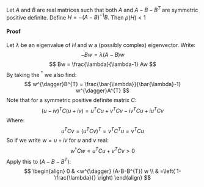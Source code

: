 Let $A$ and $B$ are real matrices such that 
both $A$ and $A-B-B^T$ are symmetric positive definite.
Define $H=-(A-B)^{-1}B$.
Then $\rho(H) < 1$
#### Proof
Let $\lambda$ be an eigenvalue of $H$ 
and $w$ a (possibly complex) eigenvector.
Write:
$$
-Bw = \lambda(A-B) w
$$
$$
Bw = \frac{\lambda}{\lambda-1} Aw
$$
By taking the $^{\dagger}$ we also find:
$$
w^{\dagger}B^{T} = \frac{\bar{\lambda}}{\bar{\lambda}-1} w^{\dagger}A^{T}
$$
Note that for a symmetric positive definite matrix $C$:
$$
(u-iv)^{T}C(u+iv) = u^{T}Cu + v^{T}Cv - iv^{T}Cu + i u^{T}Cv
$$
Where:
$$
u^{T}Cv = (u^{T}Cv)^{T} = v^{T}C^{T}u = v^{T}Cu
$$
So if we write $w=u+iv$ for $u$ and $v$ real:
$$
w^{\dagger}Cw = u^{T}Cu + v^{T}Cv >0
$$
Apply this to $(A-B-B^{T})$:
$$
\begin{align}
0 & <w^{\dagger} (A-B-B^{T}) w  \\
 & =\left( 1- \frac{\lambda}{} \right)
\end{align}
$$